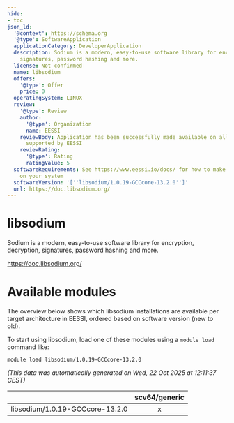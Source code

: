 ```yaml
---
hide:
- toc
json_ld:
  '@context': https://schema.org
  '@type': SoftwareApplication
  applicationCategory: DeveloperApplication
  description: Sodium is a modern, easy-to-use software library for encryption, decryption,
    signatures, password hashing and more.
  license: Not confirmed
  name: libsodium
  offers:
    '@type': Offer
    price: 0
  operatingSystem: LINUX
  review:
    '@type': Review
    author:
      '@type': Organization
      name: EESSI
    reviewBody: Application has been successfully made available on all architectures
      supported by EESSI
    reviewRating:
      '@type': Rating
      ratingValue: 5
  softwareRequirements: See https://www.eessi.io/docs/ for how to make EESSI available
    on your system
  softwareVersion: '[''libsodium/1.0.19-GCCcore-13.2.0'']'
  url: https://doc.libsodium.org/
---
```


libsodium
=========


Sodium is a modern, easy-to-use software library for encryption, decryption, signatures, password hashing and more.

https://doc.libsodium.org/
# Available modules


The overview below shows which libsodium installations are available per target architecture in EESSI, ordered based on software version (new to old).

To start using libsodium, load one of these modules using a `module load` command like:

```shell
module load libsodium/1.0.19-GCCcore-13.2.0
```

*(This data was automatically generated on Wed, 22 Oct 2025 at 12:11:37 CEST)*

| |scv64/generic|
| :---: | :---: |
|libsodium/1.0.19-GCCcore-13.2.0|x|
